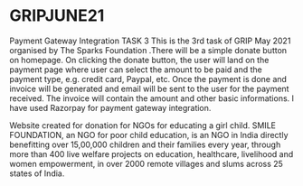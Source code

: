 # GRIPJUNE21
 Payment Gateway Integration TASK 3
This is the 3rd task of GRIP May 2021 organised by The Sparks Foundation .There will be a simple donate button on homepage. On clicking the donate button, the user will land on the payment page where user can select the amount to be paid and the payment type, e.g. credit card, Paypal, etc. Once the payment is done and invoice will be generated and email will be sent to the user for the payment received. The invoice will contain the amount and other basic informations. I have used Razorpay for payment gateway integration.

Website created for donation for NGOs for educating a girl child.
SMILE FOUNDATION, an NGO for poor child education, is an NGO in India directly benefitting over 15,00,000 children and their families every year, through more than 400 live welfare projects on education, healthcare, livelihood and women empowerment, in over 2000 remote villages and slums across 25 states of India.
